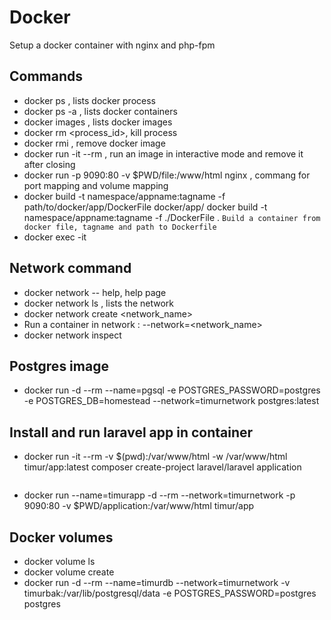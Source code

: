 # Docker
Setup a docker container with nginx and php-fpm

## Commands
- docker ps , lists docker process
- docker ps -a , lists docker containers
- docker images , lists docker images
- docker rm <process_id>, kill process
- docker rmi <imageid>, remove docker image
- docker run -it --rm <ubuntu> , run an image in interactive mode and remove it after closing
- docker run -p 9090:80 -v $PWD/file:/www/html nginx , commang for port mapping and volume mapping
- docker build -t namespace/appname:tagname -f path/to/docker/app/DockerFile docker/app/
	docker build -t namespace/appname:tagname -f ./DockerFile .
	```Build a container from docker file, tagname and path to Dockerfile```
- docker exec -it <image id><command : bash>


## Network command
- docker network -- help, help page
- docker network ls , lists the network
- docker network create <network_name>
- Run a container in network : --network=<network_name> 
- docker network inspect <network name>


## Postgres image
- docker run -d --rm --name=pgsql -e POSTGRES_PASSWORD=postgres -e POSTGRES_DB=homestead --network=timurnetwork postgres:latest

## Install and run laravel app in container
- docker run -it --rm -v $(pwd):/var/www/html -w /var/www/html timur/app:latest composer create-project laravel/laravel application
    ```or first clone laravel repo locally and volume map it into our custmo image"
- docker run --name=timurapp -d --rm --network=timurnetwork -p 9090:80 -v $PWD/application:/var/www/html timur/app


## Docker volumes
- docker volume ls
- docker volume create <volume name>
- docker run -d --rm --name=timurdb --network=timurnetwork -v timurbak:/var/lib/postgresql/data -e POSTGRES_PASSWORD=postgres  postgres


